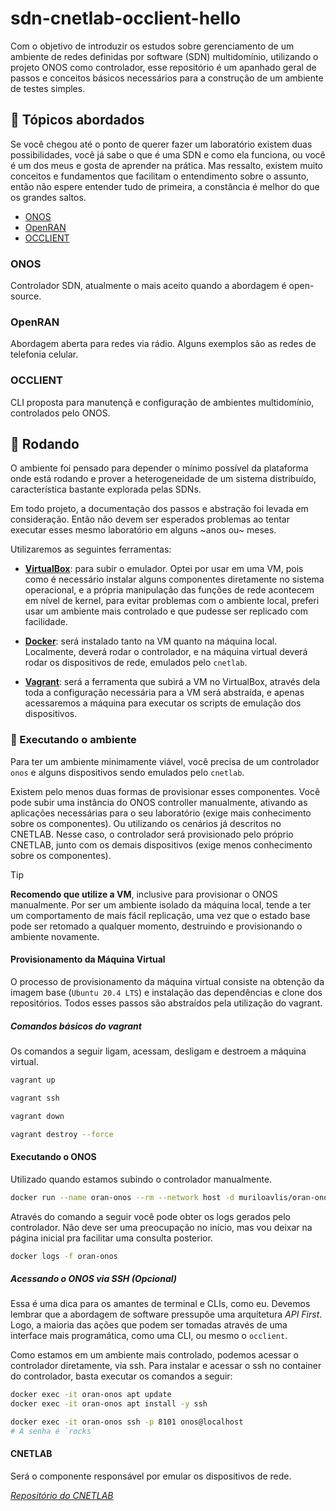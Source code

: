 # sdn-cnetlab-occlient-hello

Com o objetivo de introduzir os estudos sobre gerenciamento de um ambiente de
redes definidas por software (SDN) multidomínio, utilizando o projeto ONOS como
controlador, esse repositório é um apanhado geral de passos e conceitos básicos
necessários para a construção de um ambiente de testes simples.

## :pushpin: Tópicos abordados

Se você chegou até o ponto de querer fazer um laboratório existem duas
possibilidades, você já sabe o que é uma SDN e como ela funciona, ou você é um
dos meus e gosta de aprender na prática. Mas ressalto, existem muito conceitos e
fundamentos que facilitam o entendimento sobre o assunto, então não espere
entender tudo de primeira, a constância é melhor do que os grandes saltos.

- [ONOS](#onos)
- [OpenRAN](#openran)
- [OCCLIENT](#occlient)

### ONOS

Controlador SDN, atualmente o mais aceito quando a abordagem é open-source.

### OpenRAN

Abordagem aberta para redes via rádio. Alguns exemplos são as redes de telefonia
celular.

### OCCLIENT

CLI proposta para manutençã e configuração de ambientes multidomínio,
controlados pelo ONOS.

## :rocket: Rodando

O ambiente foi pensado para depender o mínimo possível da plataforma onde está
rodando e prover a heterogeneidade de um sistema distribuído, característica
bastante explorada pelas SDNs.

Em todo projeto, a documentação dos passos e abstração foi levada em
consideração. Então não devem ser esperados problemas ao tentar executar esses
mesmo laboratório em alguns ~anos ou~ meses.

Utilizaremos as seguintes ferramentas:

- **[VirtualBox][virtualbox]**: para subir o emulador. Optei por usar em uma VM,
pois como é necessário instalar alguns componentes diretamente no sistema
operacional, e a própria manipulação das funções de rede acontecem em nível de
kernel, para evitar problemas com o ambiente local, preferi usar um ambiente
mais controlado e que pudesse ser replicado com facilidade.

- **[Docker][docker]**: será instalado tanto na VM quanto na máquina local.
Localmente, deverá rodar o controlador, e na máquina virtual deverá rodar os
dispositivos de rede, emulados pelo `cnetlab`.

- **[Vagrant][vagrant]**: será a ferramenta que subirá a VM no VirtualBox,
através dela toda a configuração necessária para a VM será abstraída, e apenas
acessaremos a máquina para executar os scripts de emulação dos dispositivos.

### :test_tube: Executando o ambiente

Para ter um ambiente minimamente viável, você precisa de um controlador `onos` e
alguns dispositivos sendo emulados pelo `cnetlab`.

Existem pelo menos duas formas de provisionar esses componentes. Você pode subir
uma instância do ONOS controller manualmente, ativando as aplicações necessárias
para o seu laboratório (exige mais conhecimento sobre os componentes). Ou
utilizando os cenários já descritos no CNETLAB. Nesse caso, o controlador será
provisionado pelo próprio CNETLAB, junto com os demais dispositivos (exige menos
conhecimento sobre os componentes).

> [!TIP]
> **Recomendo que utilize a VM**, inclusive para provisionar o ONOS manualmente.
> Por ser um ambiente isolado da máquina local, tende a ter um comportamento
> de mais fácil replicação, uma vez que o estado base pode ser retomado a
> qualquer momento, destruindo e provisionando o ambiente novamente.

#### Provisionamento da Máquina Virtual

O processo de provisionamento da máquina virtual consiste na obtenção da imagem
base (`Ubuntu 20.4 LTS`) e instalação das dependências e clone dos repositórios.
Todos esses passos são abstraídos pela utilização do vagrant.

##### Comandos básicos do vagrant

Os comandos a seguir ligam, acessam, desligam e destroem a máquina virtual.

```bash Ligar VM
vagrant up
```

```bash Acessar máquina vis SSH
vagrant ssh
```

```bash Desligar VM
vagrant down
```

```bash Destruir VM
vagrant destroy --force
```

#### Executando o ONOS

Utilizado quando estamos subindo o controlador manualmente.

```bash Executar container do ONOS
docker run --name oran-onos --rm --network host -d muriloavlis/oran-onos:v2.0.0
```

Através do comando a seguir você pode obter os logs gerados pelo controlador.
Não deve ser uma preocupação no início, mas vou deixar na página inicial pra
facilitar uma consulta posterior.

```bash Obtendo os logs do controlador
docker logs -f oran-onos
```

##### Acessando o ONOS via SSH (Opcional)

Essa é uma dica para os amantes de terminal e CLIs, como eu. Devemos lembrar que
a abordagem de software pressupõe uma arquitetura *API First*. Logo, a maioria
das ações que podem ser tomadas através de uma interface mais programática, como
uma CLI, ou mesmo o `occlient`.

Como estamos em um ambiente mais controlado, podemos acessar o controlador
diretamente, via ssh. Para instalar e acessar o ssh no container do controlador,
basta executar os comandos a seguir:

```bash Habilitando o SSH
docker exec -it oran-onos apt update
docker exec -it oran-onos apt install -y ssh
```

```bash Acessando via SSH
docker exec -it oran-onos ssh -p 8101 onos@localhost
# A senha é `rocks`
```

#### CNETLAB

Será o componente responsável por emular os dispositivos de rede.

*[Repositório do CNETLAB][cnetlab]*

<!-- Links -->
[virtualbox]: https://www.virtualbox.org/
[docker]: https://www.docker.com/get-started/
[vagrant]: https://www.vagrantup.com/
[cnetlab]: https://git.rnp.br/cnar/sdn-multicamada/emulacao/emulador-optico.git
